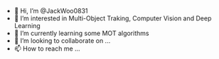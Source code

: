 - 👋 Hi, I’m @JackWoo0831
- 👀 I’m interested in Multi-Object Traking, Computer Vision and Deep Learning
- 🌱 I’m currently learning some MOT algorithms
- 💞️ I’m looking to collaborate on ...
- 📫 How to reach me ...

<!---
JackWoo0831/JackWoo0831 is a ✨ special ✨ repository because its `README.md` (this file) appears on your GitHub profile.
You can click the Preview link to take a look at your changes.
--->
